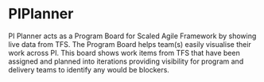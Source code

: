 # PIPlanner
PI Planner acts as a Program Board for Scaled Agile Framework by showing live data from TFS. 
The Program Board helps team(s) easily visualise their work across PI. 
This board shows work items from TFS that have been assigned and planned into iterations providing visibility for program and delivery teams to identify any would be blockers.

